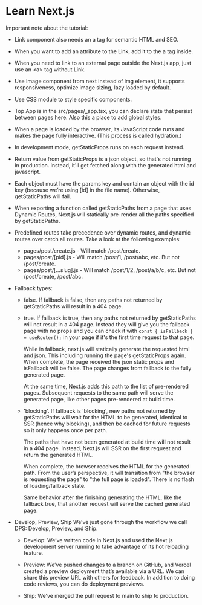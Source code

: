 # Learn Next.js

Important note about the tutorial:

- Link component also needs an a tag for semantic HTML and SEO.
- When you want to add an attribute to the Link, add it to the a tag inside.
- When you need to link to an external page outside the Next.js app, just use an \<a> tag without Link.
- Use Image component from next instead of img element, it supports responsiveness, optimize image sizing, lazy loaded by default.
- Use CSS module to style specific components.
- Top App is in the src/pages/\_app.tsx, you can declare state that persist between pages here. Also this a place to add global styles.
- When a page is loaded by the browser, its JavaScript code runs and makes the page fully interactive. (This process is called hydration.)
- In development mode, getStaticProps runs on each request instead.
- Return value from getStaticProps is a json object, so that's not running in production. instead, it'll get fetched along with the generated html and javascript.
- Each object must have the params key and contain an object with the id key (because we’re using [id] in the file name). Otherwise, getStaticPaths will fail.
- When exporting a function called getStaticPaths from a page that uses Dynamic Routes, Next.js will statically pre-render all the paths specified by getStaticPaths.
- Predefined routes take precedence over dynamic routes, and dynamic routes over catch all routes. Take a look at the following examples:

  - pages/post/create.js - Will match /post/create.
  - pages/post/[pid].js - Will match /post/1, /post/abc, etc. But not /post/create.
  - pages/post/[...slug].js - Will match /post/1/2, /post/a/b/c, etc. But not /post/create, /post/abc.

- Fallback types:

  - false. If fallback is false, then any paths not returned by getStaticPaths will result in a 404 page.

  - true. If fallback is true, then any paths not returned by getStaticPaths will not result in a 404 page. Instead they will give you the fallback page with no props and you can check it with `const { isFallback } = useRouter();` in your page if it's the first time request to that page.

    While in fallback, next.js will statically generate the requested html and json. This including running the page's getStaticProps again. When complete, the page received the json static props and isFallback will be false. The page changes from fallback to the fully generated page.

    At the same time, Next.js adds this path to the list of pre-rendered pages. Subsequent requests to the same path will serve the generated page, like other pages pre-rendered at build time.

  - 'blocking'. If fallback is 'blocking', new paths not returned by getStaticPaths will wait for the HTML to be generated, identical to SSR (hence why blocking), and then be cached for future requests so it only happens once per path.

    The paths that have not been generated at build time will not result in a 404 page. Instead, Next.js will SSR on the first request and return the generated HTML.

    When complete, the browser receives the HTML for the generated path. From the user’s perspective, it will transition from "the browser is requesting the page" to "the full page is loaded". There is no flash of loading/fallback state.

    Same behavior after the finishing generating the HTML. like the fallback true, that another request will serve the cached generated page.

- Develop, Preview, Ship
  We’ve just gone through the workflow we call DPS: Develop, Preview, and Ship.

  - Develop: We’ve written code in Next.js and used the Next.js development server running to take advantage of its hot reloading feature.

  - Preview: We’ve pushed changes to a branch on GitHub, and Vercel created a preview deployment that’s available via a URL. We can share this preview URL with others for feedback. In addition to doing code reviews, you can do deployment previews.

  - Ship: We’ve merged the pull request to main to ship to production.
